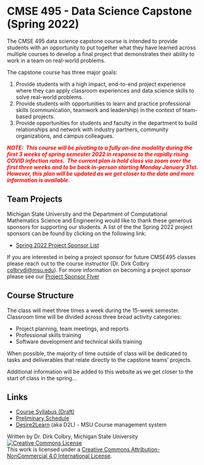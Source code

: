 # CMSE 495 - Data Science Capstone (Spring 2022)

The CMSE 495 data science capstone course is intended to provide students with an opportunity to put together what they have learned across multiple courses to develop a final project that demonstrates their ability to work in a team on real-world problems.

The capstone course has three major goals:
1. Provide students with a high impact, end-to-end project experience where they can apply classroom experiences and data science skills to solve real-world problems. 
2. Provide students with opportunities to learn and practice professional skills (communication, teamwork and leadership) in the context of team-based projects.
3. Provide opportunities for students and faculty in the department to build relationships and network with industry partners, community organizations, and campus colleagues. 

**_<font color="red">NOTE:  This course will be pivoting to a fully on-line modality during the first 3 weeks of spring semester 2022 in response to the rapidly rising COVID infection rates.  The current plan is hold class via zoom over the first three weeks and to be back in-person starting Monday January 31st. However, this plan will be updated as we get closer to the date and more information is available.</font>_**

## Team Projects
Michigan State University and the Department of Computational Mathematics Science and Engineering would like to thank these generous sponsors for supporting our students.  A list of the the Spring 2022 project sponsors can be found by clicking on the following link:

- [Spring 2022 Project Sponsor List](./Sponsors_Sponsors-2022)

If you are interested in being a project sponsor for future CMSE495 classes please reach out to the course instructor (Dr. Dirk Colbry <colbrydi@msu.edu>). For more information on becoming a project sponsor please see our [Project Sponsor Flyer](CMSE495_Project_Sponsor_Flyer.pdf)

## Course Structure
The class will meet three times a week during the 15-week semester. Classroom time will be divided across three broad activity categories:

- Project planning, team meetings, and reports
- Professional skills training
- Software development and technical skills training

When possible, the majority of time outside of class will be dedicated to tasks and deliverables that relate directly to the capstone teams’ projects.  

Additional information will be added to this website as we get closer to the start of class in the spring...


## Links


- [Course Syllabus (Draft)](Syllabus)
- [Preliminary Schedule](Schedule)
- [Desire2Learn](http://d2l.msu.edu) (aka D2L) - MSU Course management system




Written by Dr. Dirk Colbry, Michigan State University
<a rel="license" href="http://creativecommons.org/licenses/by-nc/4.0/"><img alt="Creative Commons License" style="border-width:0" src="https://i.creativecommons.org/l/by-nc/4.0/88x31.png" /></a><br />This work is licensed under a <a rel="license" href="http://creativecommons.org/licenses/by-nc/4.0/">Creative Commons Attribution-NonCommercial 4.0 International License</a>.

